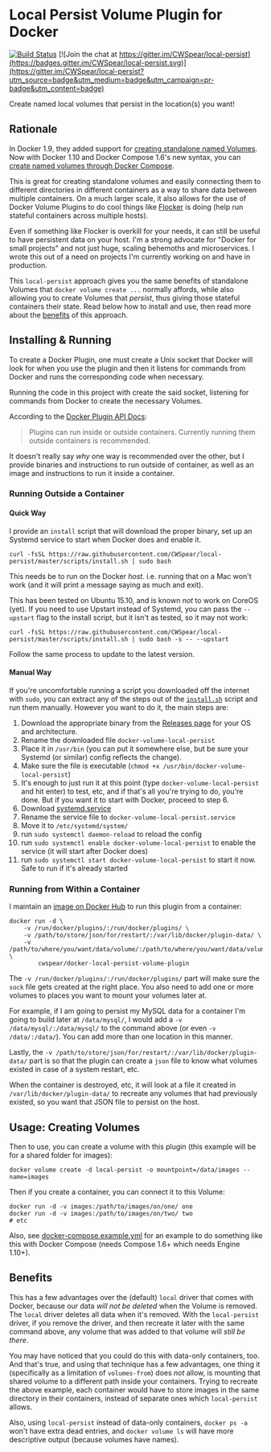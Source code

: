 # Local Persist Volume Plugin for Docker

[![Build Status](https://travis-ci.org/CWSpear/local-persist.svg?branch=master)](https://travis-ci.org/CWSpear/local-persist) [![Join the chat at https://gitter.im/CWSpear/local-persist](https://badges.gitter.im/CWSpear/local-persist.svg)](https://gitter.im/CWSpear/local-persist?utm_source=badge&utm_medium=badge&utm_campaign=pr-badge&utm_content=badge)

Create named local volumes that persist in the location(s) you want!

## Rationale

In Docker 1.9, they added support for [creating standalone named Volumes](https://docs.docker.com/engine/reference/commandline/volume_create/). Now with Docker 1.10 and Docker Compose 1.6's new syntax, you can [create named volumes through Docker Compose](https://docs.docker.com/compose/compose-file/#volume-configuration-reference).

This is great for creating standalone volumes and easily connecting them to different directories in different containers as a way to share data between multiple containers. On a much larger scale, it also allows for the use of Docker Volume Plugins to do cool things like [Flocker](https://github.com/ClusterHQ/flocker) is doing (help run stateful containers across multiple hosts).

Even if something like Flocker is overkill for your needs, it can still be useful to have persistent data on your host. I'm a strong advocate for "Docker for small projects" and not just huge, scaling behemoths and microservices. I wrote this out of a need on projects I'm currently working on and have in production.

This `local-persist` approach gives you the same benefits of standalone Volumes that `docker volume create ...` normally affords, while also allowing you to create Volumes that *persist*, thus giving those stateful containers their state. Read below how to install and use, then read more about the [benefits](#benefits) of this approach.

## Installing & Running

To create a Docker Plugin, one must create a Unix socket that Docker will look for when you use the plugin and then it listens for commands from Docker and runs the corresponding code when necessary.

Running the code in this project with create the said socket, listening for commands from Docker to create the necessary Volumes.

According to the [Docker Plugin API Docs](https://docs.docker.com/engine/extend/plugin_api/):

> Plugins can run inside or outside containers. Currently running them outside containers is recommended.

It doesn't really say *why* one way is recommended over the other, but I provide binaries and instructions to run outside of container, as well as an image and instructions to run it inside a container.

### Running Outside a Container

#### Quick Way

I provide an `install` script that will download the proper binary, set up an Systemd service to start when Docker does and enable it.

```shell
curl -fsSL https://raw.githubusercontent.com/CWSpear/local-persist/master/scripts/install.sh | sudo bash
```

This needs be to run on the Docker *host*. i.e. running that on a Mac won't work (and it will print a message saying as much and exit).

This has been tested on Ubuntu 15.10, and is known *not* to work on CoreOS (yet). If you need to use Upstart instead of Systemd, you can pass the `--upstart` flag to the install script, but it isn't as tested, so it may not work:

```shell
curl -fsSL https://raw.githubusercontent.com/CWSpear/local-persist/master/scripts/install.sh | sudo bash -s -- --upstart
```

Follow the same process to update to the latest version.

#### Manual Way

If you're uncomfortable running a script you downloaded off the internet with `sudo`, you can extract any of the steps out of the [`install.sh`](scripts/install.sh) script and run them manually. However you want to do it, the main steps are:

1. Download the appropriate binary from the [Releases page](https://github.com/CWSpear/local-persist/releases) for your OS and architecture.
2. Rename the downloaded file `docker-volume-local-persist`
3. Place it in `/usr/bin` (you can put it somewhere else, but be sure your Systemd (or similar) config reflects the change).
4. Make sure the file is executable (`chmod +x /usr/bin/docker-volume-local-persist`)
5. It's enough to just run it at this point (type `docker-volume-local-persist` and hit enter) to test, etc, and if that's all you're trying to do, you're done. But if you want it to start with Docker, proceed to step 6.
6. Download [systemd.service](init/systemd.service)
7. Rename the service file to `docker-volume-local-persist.service`
8. Move it to `/etc/systemd/system/`
9. run `sudo systemctl daemon-reload` to reload the config
10. run `sudo systemctl enable docker-volume-local-persist` to enable the service (it will start after Docker does)
11. run `sudo systemctl start docker-volume-local-persist` to start it now. Safe to run if it's already started

### Running from Within a Container

I maintain an [image on Docker Hub](https://hub.docker.com/r/cwspear/docker-local-persist-volume-plugin/) to run this plugin from a container:

```shell
docker run -d \
    -v /run/docker/plugins/:/run/docker/plugins/ \
    -v /path/to/store/json/for/restart/:/var/lib/docker/plugin-data/ \
    -v /path/to/where/you/want/data/volume/:/path/to/where/you/want/data/volume/ \
        cwspear/docker-local-persist-volume-plugin
```

The `-v /run/docker/plugins/:/run/docker/plugins/` part will make sure the `sock` file gets created at the right place. You also need to add one or more volumes to places you want to mount your volumes later at.

For example, if I am going to persist my MySQL data for a container I'm going to build later at `/data/mysql/`, I would add a `-v /data/mysql/:/data/mysql/` to the command above (or even `-v /data/:/data/`). You can add more than one location in this manner.

Lastly, the `-v /path/to/store/json/for/restart/:/var/lib/docker/plugin-data/` part is so that the plugin can create a `json` file to know what volumes existed in case of a system restart, etc. 

When the container is destroyed, etc, it will look at a file it created in `/var/lib/docker/plugin-data/` to recreate any volumes that had previously existed, so you want that JSON file to persist on the host. 

## Usage: Creating Volumes

Then to use, you can create a volume with this plugin (this example will be for a shared folder for images):

```shell
docker volume create -d local-persist -o mountpoint=/data/images --name=images
```

Then if you create a container, you can connect it to this Volume:

```shell
docker run -d -v images:/path/to/images/on/one/ one
docker run -d -v images:/path/to/images/on/two/ two
# etc
```

Also, see [docker-compose.example.yml](docker-compose.example.yml) for an example to do something like this with Docker Compose (needs Compose 1.6+ which needs Engine 1.10+).

## Benefits

This has a few advantages over the (default) `local` driver that comes with Docker, because our data *will not be deleted* when the Volume is removed. The `local` driver deletes all data when it's removed. With the `local-persist` driver, if you remove the driver, and then recreate it later with the same command above, any volume that was added to that volume will *still be there*.

You may have noticed that you could do this with data-only containers, too. And that's true, and using that technique has a few advantages, one thing it (specifically as a limitation of `volumes-from`) does *not* allow, is mounting that shared volume to a different path inside your containers. Trying to recreate the above example, each container would have to store images in the same directory in their containers, instead of separate ones which `local-persist` allows.

Also, using `local-persist` instead of data-only containers, `docker ps -a` won't have extra dead entries, and `docker volume ls` will have more descriptive output (because volumes have names).
